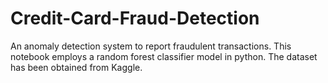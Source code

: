 # Credit-Card-Fraud-Detection
An anomaly detection system to report fraudulent transactions.
This notebook employs a random forest classifier model in python.
The dataset has been obtained from Kaggle.
